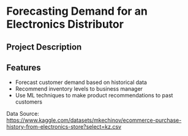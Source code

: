 # Forecasting Demand for an Electronics Distributor

## Project Description

## Features
- Forecast customer demand based on historical data
- Recommend inventory levels to business manager
- Use ML techniques to make product recommendations to past customers

Data Source:<br>
https://www.kaggle.com/datasets/mkechinov/ecommerce-purchase-history-from-electronics-store?select=kz.csv
